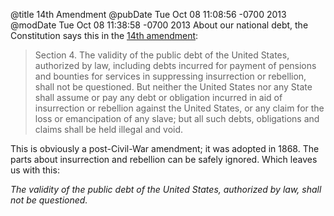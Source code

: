 @title 14th Amendment
@pubDate Tue Oct 08 11:08:56 -0700 2013
@modDate Tue Oct 08 11:38:58 -0700 2013
About our national debt, the Constitution says this in the <a href="http://en.wikipedia.org/wiki/Fourteenth_Amendment_to_the_United_States_Constitution">14th amendment</a>:

>Section 4. The validity of the public debt of the United States, authorized by law, including debts incurred for payment of pensions and bounties for services in suppressing insurrection or rebellion, shall not be questioned. But neither the United States nor any State shall assume or pay any debt or obligation incurred in aid of insurrection or rebellion against the United States, or any claim for the loss or emancipation of any slave; but all such debts, obligations and claims shall be held illegal and void.

This is obviously a post-Civil-War amendment; it was adopted in 1868. The parts about insurrection and rebellion can be safely ignored. Which leaves us with this:

<em>The validity of the public debt of the United States, authorized by law, shall not be questioned.</em>
